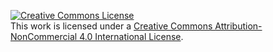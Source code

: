 [![Creative Commons
License](http://i.creativecommons.org/l/by-nc/4.0/88x31.png)](http://creativecommons.org/licenses/by-nc/4.0/)\
This work is licensed under a [Creative Commons
Attribution-NonCommercial 4.0 International
License](http://creativecommons.org/licenses/by-nc/4.0/).
